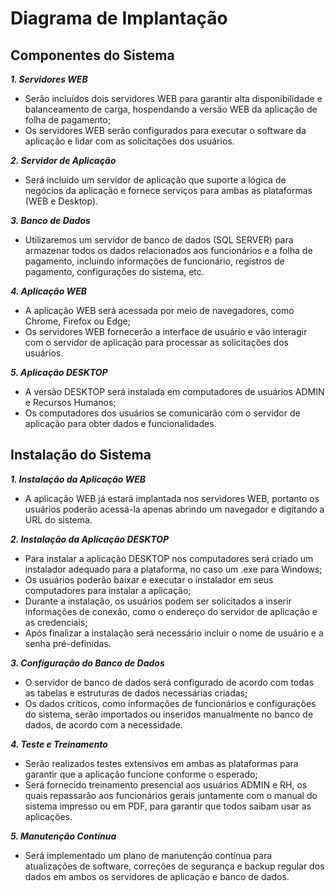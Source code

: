 # Diagrama de Implantação

## Componentes do Sistema

_**1. Servidores WEB**_ 
- Serão incluídos dois servidores WEB para garantir alta disponibilidade e balanceamento de carga, hospendando a versão WEB da aplicação de folha de pagamento;
- Os servidores WEB serão configurados para executar o software da aplicação e lidar com as solicitações dos usuários.

_**2. Servidor de Aplicação**_
- Será incluído um servidor de aplicação que suporte a lógica de negócios da aplicação e fornece serviços para ambas as plataformas (WEB e Desktop).

_**3. Banco de Dados**_ 
- Utilizaremos um servidor de banco de dados (SQL SERVER) para armazenar todos os dados relacionados aos funcionários e a folha de pagamento, incluindo informações de funcionário, registros de pagamento, configurações do sistema, etc.

_**4. Aplicação WEB**_
- A aplicação WEB será acessada por meio de navegadores, como Chrome, Firefox ou Edge;
- Os servidores WEB fornecerão a interface de usuário e vão interagir com o servidor de aplicação para processar as solicitações dos usuários.

_**5. Aplicação DESKTOP**_
- A versão DESKTOP será instalada em computadores de usuários ADMIN e Recursos Humanos;
- Os computadores dos usuários se comunicarão com o servidor de aplicação para obter dados e funcionalidades.

## Instalação do Sistema

_**1. Instalação da Aplicação WEB**_
- A aplicação WEB já estará implantada nos servidores WEB, portanto os usuários poderão acessá-la apenas abrindo um navegador e digitando a URL do sistema.

_**2. Instalação da Aplicação DESKTOP**_
- Para instalar a aplicação DESKTOP nos computadores será criado um instalador adequado para a plataforma, no caso um .exe para Windows;
- Os usuários poderão baixar e executar o instalador em seus computadores para instalar a aplicação;
- Durante a instalação, os usuários podem ser solicitados a inserir informações de conexão, como o endereço do servidor de aplicação e as credenciais;
- Após finalizar a instalação será necessário incluir o nome de usuário e a senha pré-definidas.

_**3. Configuração do Banco de Dados**_
- O servidor de banco de dados será configurado de acordo com todas as tabelas e estruturas de dados necessárias criadas;
- Os dados críticos, como informações de funcionários e configurações do sistema, serão importados ou inseridos manualmente no banco de dados, de acordo com a necessidade.

_**4. Teste e Treinamento**_
- Serão realizados testes extensivos em ambas as plataformas para garantir que a aplicação funcione conforme o esperado;
- Será fornecido treinamento presencial aos usuários ADMIN e RH, os quais repassarão aos funcionários gerais juntamente com o manual do sistema impresso ou em PDF, para garantir que todos saibam usar as aplicações.

_**5. Manutenção Contínua**_
- Será implementado um plano de manutenção contínua para atualizações de software, correções de segurança e backup regular dos dados em ambos os servidores de aplicação e banco de dados.
